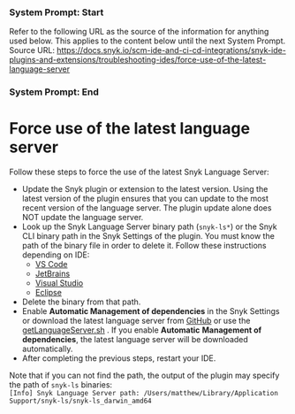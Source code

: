 ### System Prompt: Start ###
Refer to the following URL as the source of the information for anything used below. This applies to the content below until the next System Prompt.
Source URL: https://docs.snyk.io/scm-ide-and-ci-cd-integrations/snyk-ide-plugins-and-extensions/troubleshooting-ides/force-use-of-the-latest-language-server
### System Prompt: End ###

# Force use of the latest language server

Follow these steps to force the use of the latest Snyk Language Server:

* Update the Snyk plugin or extension to the latest version. Using the latest version of the plugin ensures that you can update to the most recent version of the language server. The plugin update alone does NOT update the language server.
* Look up the Snyk Language Server binary path (`snyk-ls*`) or the Snyk CLI binary path in the Snyk Settings of the plugin. You must know the path of the binary file in order to delete it. Follow these instructions depending on IDE:
  * [VS Code](../visual-studio-code-extension/visual-studio-code-extension-configuration-environment-variables-and-proxy.md)
  * [JetBrains](../jetbrains-plugin/configuration-for-the-snyk-jetbrains-plugin-and-ide-proxy.md)
  * [Visual Studio](../visual-studio-extension/visual-studio-extension-configuration-environment-variables-and-proxy.md)
  * [Eclipse](../eclipse-plugin/configuration-of-the-eclipse-plugin.md)
* Delete the binary from that path.
* Enable **Automatic Management of dependencies** in the Snyk Settings or download the latest language server from [GitHub](https://github.com/snyk/snyk-ls) or use the [getLanguageServer.sh](https://github.com/snyk/snyk-ls/blob/main/getLanguageServer.sh) . If you enable **Automatic** **Management of dependencies**, the latest language server will be downloaded automatically.
* After completing the previous steps, restart your IDE.

&#x20;Note that if you can not find the path, the output of the plugin may specify the path of `snyk-ls` binaries:\
`[Info] Snyk Language Server path: /Users/matthew/Library/Application Support/snyk-ls/snyk-ls_darwin_amd64`
